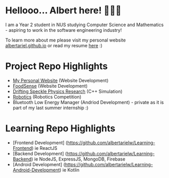 <!--
**albertarielw/albertarielw** is a ✨ _special_ ✨ repository because its `README.md` (this file) appears on your GitHub profile.

Here are some ideas to get you started:

- 🔭 I’m currently working on ...
- 🌱 I’m currently learning ...
- 👯 I’m looking to collaborate on ...
- 🤔 I’m looking for help with ...
- 💬 Ask me about ...
- 📫 How to reach me: ...
- 😄 Pronouns: ...
- ⚡ Fun fact: ...
-->


# Hellooo... Albert here! 👋👋👋

I am a Year 2 student in NUS studying Computer Science and Mathematics - aspiring to work in the software engineering industry!

To learn more about me please visit my personal website [albertariel.github.io](https://albertarielw.github.io/resume/) or read my resume [here](https://github.com/albertarielw/albertarielw/blob/main/Resume%20Albert%20Ariel%20Widiaatmaja%20(29%20Aug%202022).pdf) :)

# Project Repo Highlights

- [My Personal Website](https://github.com/albertarielw/resume) (Website Development)
- [FoodSense](https://github.com/albertarielw/FoodSense) (Website Development) 
- [Drifting Speckle Physics Research](https://github.com/albertarielw/Drifting-Speckle) (C++ Simulation)
- [Robotics](https://github.com/albertarielw/robotics) (Robotics Competition)
- Bluetooth Low Energy Manager (Andriod Development) - private as it is part of my last summer internship :)

# Learning Repo Highlights

- [Frontend Development] (https://github.com/albertarielw/Learning-Frontend) ie ReactJS
- [Backend Development] (https://github.com/albertarielw/Learning-Backend) ie NodeJS, ExpressJS, MongoDB, Firebase
- [Android Development] (https://github.com/albertarielw/Learning-Android-Development) ie Kotlin
